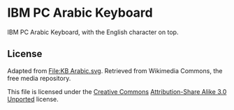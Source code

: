 # IBM PC Arabic Keyboard

IBM PC Arabic Keyboard, with the English character on top.

## License

Adapted from [File:KB Arabic.svg](https://commons.wikimedia.org/wiki/File:KB_Arabic.svg). Retrieved from Wikimedia Commons, the free media repository.

This file is licensed under the [Creative Commons](https://en.wikipedia.org/wiki/en:Creative_Commons) [Attribution-Share Alike 3.0 Unported](https://creativecommons.org/licenses/by-sa/3.0/deed.en) license.
